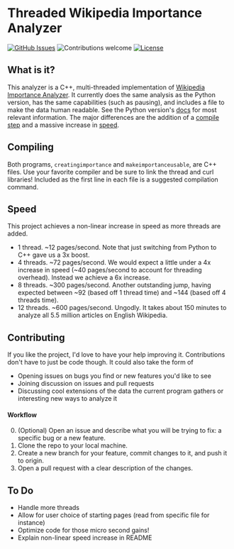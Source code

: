 # Threaded Wikipedia Importance Analyzer

[![GitHub Issues](https://img.shields.io/github/issues/David-Bauman/Multi-Threaded-Wikipiedia-Importance.svg)](https://github.com/David-Bauman/Multi-Threaded-Wikipiedia-Importance/issues)
![Contributions welcome](https://img.shields.io/badge/contributions-welcome-green.svg)
[![License](https://img.shields.io/badge/license-MIT-blue.svg)](https://opensource.org/licenses/MIT)

## What is it?

This analyzer is a C++, multi-threaded implementation of [Wikipedia Importance Analyzer](https://github.com/David-Bauman/Wikipedia-Importance). It currently does the same analysis as the Python version, has the same capabilities (such as pausing), and includes a file to make the data human readable. See the Python version's [docs](https://github.com/David-Bauman/Wikipedia-Importance) for most relevant information. The major differences are the addition of a [compile step](#compiling) and a massive increase in [speed](#speed).

## Compiling

Both programs, `creatingimportance` and `makeimportanceusable`, are C++ files. Use your favorite compiler and be sure to link the thread and curl libraries! Included as the first line in each file is a suggested compilation command.

## Speed

This project achieves a non-linear increase in speed as more threads are added.

- 1 thread. ~12 pages/second. Note that just switching from Python to C++ gave us a 3x boost.
- 4 threads. ~72 pages/second. We would expect a little under a 4x increase in speed (~40 pages/second to account for threading overhead). Instead we achieve a 6x increase.
- 8 threads. ~300 pages/second. Another outstanding jump, having expected between ~92 (based off 1 thread time) and ~144 (based off 4 threads time).
- 12 threads. ~600 pages/second. Ungodly. It takes about 150 minutes to analyze all 5.5 million articles on English Wikipedia.

## Contributing

If you like the project, I'd love to have your help improving it. Contributions don't have to just be code though. It could also take the form of

- Opening issues on bugs you find or new features you'd like to see
- Joining discussion on issues and pull requests
- Discussing cool extensions of the data the current program gathers or interesting new ways to analyze it

#### Workflow

0. (Optional) Open an issue and describe what you will be trying to fix: a specific bug or a new feature.
1. Clone the repo to your local machine.
2. Create a new branch for your feature, commit changes to it, and push it to origin.
3. Open a pull request with a clear description of the changes.

## To Do

- Handle more threads
- Allow for user choice of starting pages (read from specific file for instance)
- Optimize code for those micro second gains!
- Explain non-linear speed increase in README

